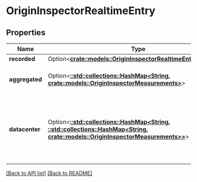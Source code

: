 # OriginInspectorRealtimeEntry

## Properties

Name | Type | Description | Notes
------------ | ------------- | ------------- | -------------
**recorded** | Option<[**crate::models::OriginInspectorRealtimeEntryRecorded**](OriginInspectorRealtimeEntryRecorded.md)> |  | 
**aggregated** | Option<[**::std::collections::HashMap&lt;String, crate::models::OriginInspectorMeasurements&gt;**](OriginInspectorMeasurements.md)> | Groups [measurements](#measurements-data-model) by backend name. | 
**datacenter** | Option<[**::std::collections::HashMap&lt;String, ::std::collections::HashMap&lt;String, crate::models::OriginInspectorMeasurements&gt;&gt;**](Map.md)> | Groups [measurements](#measurements-data-model) by POP, then backend name. See the [POPs API](/reference/api/utils/pops/) for details about POP identifiers. | 

[[Back to API list]](../README.md#documentation-for-api-endpoints) [[Back to README]](../README.md)


